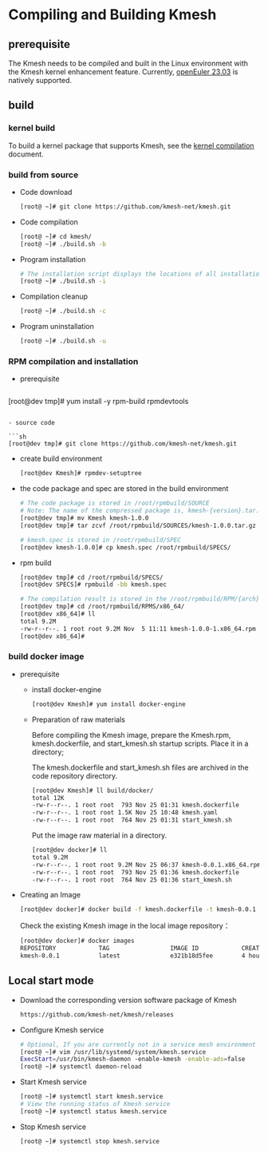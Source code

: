 # Compiling and Building Kmesh

## prerequisite

The Kmesh needs to be compiled and built in the Linux environment with the Kmesh kernel enhancement feature. Currently, [openEuler 23.03](https://repo.openeuler.org/openEuler-23.03/everything/x86_64/) is natively supported.

## build

### kernel build

To build a kernel package that supports Kmesh, see the [kernel compilation](kmesh_kernel_compile.md) document.

### build from source

- Code download

  ```sh
  [root@ ~]# git clone https://github.com/kmesh-net/kmesh.git
  ```

- Code compilation

  ```sh
  [root@ ~]# cd kmesh/
  [root@ ~]# ./build.sh -b
  ```

- Program installation

  ```sh
  # The installation script displays the locations of all installation files for Kmesh
  [root@ ~]# ./build.sh -i
  ```

- Compilation cleanup

  ```sh
  [root@ ~]# ./build.sh -c
  ```

- Program uninstallation

  ```sh
  [root@ ~]# ./build.sh -u
  ```

### RPM compilation and installation

- prerequisite

  ```sh
[root@dev tmp]# yum install -y rpm-build rpmdevtools
  ```
  
- source code

  ```sh
  [root@dev tmp]# git clone https://github.com/kmesh-net/kmesh.git
  ```

- create build environment

  ```sh
  [root@dev Kmesh]# rpmdev-setuptree
  ```
  
- the code package and spec are stored in the build environment

  ```sh
  # The code package is stored in /root/rpmbuild/SOURCE
  # Note: The name of the compressed package is, kmesh-{version}.tar.gz
  [root@dev tmp]# mv Kmesh kmesh-1.0.0
  [root@dev tmp]# tar zcvf /root/rpmbuild/SOURCES/kmesh-1.0.0.tar.gz kmesh-1.0.0/
  
  # kmesh.spec is stored in /root/rpmbuild/SPEC
  [root@dev kmesh-1.0.0]# cp kmesh.spec /root/rpmbuild/SPECS/
  ```

- rpm build

  ```sh
  [root@dev tmp]# cd /root/rpmbuild/SPECS/
  [root@dev SPECS]# rpmbuild -bb kmesh.spec
  
  # The compilation result is stored in the /root/rpmbuild/RPM/{arch} directory.
  [root@dev tmp]# cd /root/rpmbuild/RPMS/x86_64/
  [root@dev x86_64]# ll
  total 9.2M
  -rw-r--r--. 1 root root 9.2M Nov  5 11:11 kmesh-1.0.0-1.x86_64.rpm
  [root@dev x86_64]#
  ```

### build docker image

- prerequisite

  - install docker-engine

    ```sh
    [root@dev Kmesh]# yum install docker-engine
    ```

  - Preparation of raw materials

    Before compiling the Kmesh image, prepare the Kmesh.rpm, kmesh.dockerfile, and start_kmesh.sh startup scripts. Place it in a directory;

    The kmesh.dockerfile and start_kmesh.sh files are archived in the code repository directory.

    ```sh
    [root@dev Kmesh]# ll build/docker/
    total 12K
    -rw-r--r--. 1 root root  793 Nov 25 01:31 kmesh.dockerfile
    -rw-r--r--. 1 root root 1.5K Nov 25 10:48 kmesh.yaml
    -rw-r--r--. 1 root root  764 Nov 25 01:31 start_kmesh.sh
    ```

    Put the image raw material in a directory.

    ```sh
    [root@dev docker]# ll
    total 9.2M
    -rw-r--r--. 1 root root 9.2M Nov 25 06:37 kmesh-0.0.1.x86_64.rpm
    -rw-r--r--. 1 root root  793 Nov 25 01:36 kmesh.dockerfile
    -rw-r--r--. 1 root root  764 Nov 25 01:36 start_kmesh.sh
    ```

- Creating an Image

  ```sh
  [root@dev docker]# docker build -f kmesh.dockerfile -t kmesh-0.0.1 .
  ```

  Check the existing Kmesh image in the local image repository：

  ```sh
  [root@dev docker]# docker images
  REPOSITORY            TAG                 IMAGE ID            CREATED             SIZE
  kmesh-0.0.1           latest              e321b18d5fee        4 hours ago         675MB
  ```

## Local start mode

- Download the corresponding version software package of Kmesh

  ```sh
  https://github.com/kmesh-net/kmesh/releases
  ```

- Configure Kmesh service

  ```sh
  # Optional, If you are currently not in a service mesh environment and only want to start Kmesh on a standalone basis, you can disable the ads switch. Otherwise, you can skip this step
  [root@ ~]# vim /usr/lib/systemd/system/kmesh.service
  ExecStart=/usr/bin/kmesh-daemon -enable-kmesh -enable-ads=false
  [root@ ~]# systemctl daemon-reload
  ```

- Start Kmesh service

  ```sh
  [root@ ~]# systemctl start kmesh.service
  # View the running status of Kmesh service
  [root@ ~]# systemctl status kmesh.service
  ```

- Stop Kmesh service

  ```sh
  [root@ ~]# systemctl stop kmesh.service
  ```
